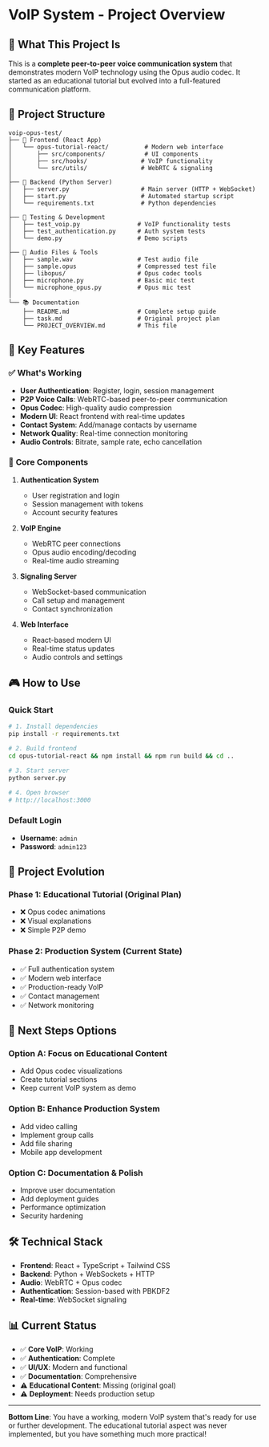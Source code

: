 # VoIP System - Project Overview

## 🎯 What This Project Is

This is a **complete peer-to-peer voice communication system** that demonstrates modern VoIP technology using the Opus audio codec. It started as an educational tutorial but evolved into a full-featured communication platform.

## 📁 Project Structure

```
voip-opus-test/
├── 🎨 Frontend (React App)
│   └── opus-tutorial-react/          # Modern web interface
│       ├── src/components/           # UI components
│       ├── src/hooks/               # VoIP functionality
│       └── src/utils/               # WebRTC & signaling
│
├── 🔧 Backend (Python Server)
│   ├── server.py                    # Main server (HTTP + WebSocket)
│   ├── start.py                     # Automated startup script
│   └── requirements.txt             # Python dependencies
│
├── 🧪 Testing & Development
│   ├── test_voip.py                # VoIP functionality tests
│   ├── test_authentication.py      # Auth system tests
│   └── demo.py                     # Demo scripts
│
├── 🎵 Audio Files & Tools
│   ├── sample.wav                  # Test audio file
│   ├── sample.opus                 # Compressed test file
│   ├── libopus/                    # Opus codec tools
│   ├── microphone.py               # Basic mic test
│   └── microphone_opus.py          # Opus mic test
│
└── 📚 Documentation
    ├── README.md                   # Complete setup guide
    ├── task.md                     # Original project plan
    └── PROJECT_OVERVIEW.md         # This file
```

## 🚀 Key Features

### ✅ **What's Working**
- **User Authentication**: Register, login, session management
- **P2P Voice Calls**: WebRTC-based peer-to-peer communication
- **Opus Codec**: High-quality audio compression
- **Modern UI**: React frontend with real-time updates
- **Contact System**: Add/manage contacts by username
- **Network Quality**: Real-time connection monitoring
- **Audio Controls**: Bitrate, sample rate, echo cancellation

### 🎯 **Core Components**

1. **Authentication System**
   - User registration and login
   - Session management with tokens
   - Account security features

2. **VoIP Engine**
   - WebRTC peer connections
   - Opus audio encoding/decoding
   - Real-time audio streaming

3. **Signaling Server**
   - WebSocket-based communication
   - Call setup and management
   - Contact synchronization

4. **Web Interface**
   - React-based modern UI
   - Real-time status updates
   - Audio controls and settings

## 🎮 How to Use

### Quick Start
```bash
# 1. Install dependencies
pip install -r requirements.txt

# 2. Build frontend
cd opus-tutorial-react && npm install && npm run build && cd ..

# 3. Start server
python server.py

# 4. Open browser
# http://localhost:3000
```

### Default Login
- **Username**: `admin`
- **Password**: `admin123`

## 🔄 Project Evolution

### Phase 1: Educational Tutorial (Original Plan)
- ❌ Opus codec animations
- ❌ Visual explanations
- ❌ Simple P2P demo

### Phase 2: Production System (Current State)
- ✅ Full authentication system
- ✅ Modern web interface
- ✅ Production-ready VoIP
- ✅ Contact management
- ✅ Network monitoring

## 🎯 Next Steps Options

### Option A: Focus on Educational Content
- Add Opus codec visualizations
- Create tutorial sections
- Keep current VoIP system as demo

### Option B: Enhance Production System
- Add video calling
- Implement group calls
- Add file sharing
- Mobile app development

### Option C: Documentation & Polish
- Improve user documentation
- Add deployment guides
- Performance optimization
- Security hardening

## 🛠️ Technical Stack

- **Frontend**: React + TypeScript + Tailwind CSS
- **Backend**: Python + WebSockets + HTTP
- **Audio**: WebRTC + Opus codec
- **Authentication**: Session-based with PBKDF2
- **Real-time**: WebSocket signaling

## 📊 Current Status

- ✅ **Core VoIP**: Working
- ✅ **Authentication**: Complete
- ✅ **UI/UX**: Modern and functional
- ✅ **Documentation**: Comprehensive
- ⚠️ **Educational Content**: Missing (original goal)
- ⚠️ **Deployment**: Needs production setup

---

**Bottom Line**: You have a working, modern VoIP system that's ready for use or further development. The educational tutorial aspect was never implemented, but you have something much more practical! 